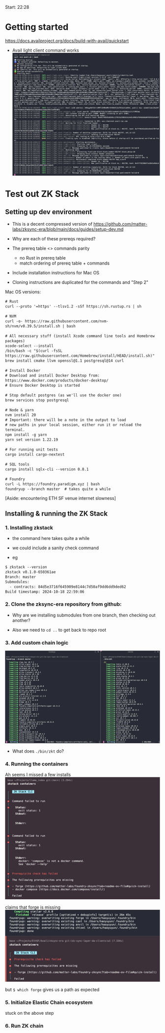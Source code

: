 <!-- 📝 Test out the docs (Developer Feedback) ⸺ $1,000
Split evenly between all qualifying projects
This is a special bounty for EthSF builders!
We want YOU, hackers, to test our docs. These docs have been written for a long time, and we want an honest feedback!
You have to perform ANY of the tasks below and give your feedback for this in a .md file and a github repo with images of testing.
* Test out OP stack end-to-end
* Test out ZK stack end-to-end
* Test out Arbitrum Orbit end-to-end
* Test out avail-js, avail-go, avail-deno, and avail-rust
* Any other examples and feedback on the docs
Qualification Requirements
Hackers need to:
1. Go through the documentation of Avail
2. Test out by running any of the category for documentation
3. Create a feedback.md file in your existing Project repo or create a new Github repo and provide the feedback in it.
4. Upload the screenshots of running the stacks in the same repo. -->

Start: 22:28

# Getting started
https://docs.availproject.org/docs/build-with-avail/quickstart

- Avail light client command works
![alt text](image-2.png)

# Test out ZK Stack

## Setting up dev environment
- This is a decent compressed version of https://github.com/matter-labs/zksync-era/blob/main/docs/guides/setup-dev.md

- Why are each of these prereqs required?
- The prereq table <> commands parity
    - no Rust in prereq table
    - match ordering of prereq table + commands
- Include installation instructions for Mac OS
- Cloning instructions are duplicated for the commands and "Step 2"

Mac OS versions:
```
# Rust
curl --proto '=https' --tlsv1.2 -sSf https://sh.rustup.rs | sh

# NVM
curl -o- https://raw.githubusercontent.com/nvm-sh/nvm/v0.39.5/install.sh | bash

# All necessary stuff (install Xcode command line tools and Homebrew packages)
xcode-select --install
/bin/bash -c "$(curl -fsSL https://raw.githubusercontent.com/Homebrew/install/HEAD/install.sh)"
brew install cmake llvm openssl@1.1 postgresql@14 curl

# Install Docker
# Download and install Docker Desktop from: https://www.docker.com/products/docker-desktop/
# Ensure Docker Desktop is started

# Stop default postgres (as we'll use the docker one)
brew services stop postgresql

# Node & yarn
nvm install 20
# Important: there will be a note in the output to load
# new paths in your local session, either run it or reload the terminal.
npm install -g yarn
yarn set version 1.22.19

# For running unit tests
cargo install cargo-nextest

# SQL tools
cargo install sqlx-cli --version 0.8.1

# Foundry
curl -L https://foundry.paradigm.xyz | bash
foundryup --branch master  # takes quite a while
```

[Aside: encountering ETH SF venue internet slowness]


## Installing & running the ZK Stack

### 1. Installing zkstack
- the command here takes quite a while

- we could include a sanity check command
- eg
```
$ zkstack --version
zkstack v0.1.0-650361ae
Branch: master
Submodules:
  - contracts: 84d5e3716f645909e8144c7d50af9dd6dd9ded62
Build timestamp: 2024-10-18 22:59:06
```

### 2. Clone the zksync-era repository from github:

- Why are we installing submodules from one branch, then checking out another?

- Also we need to `cd ..` to get back to repo root

### 3. Add custom chain logic

![alt text](image.png)
- What does `./bin/zkt` do?

### 4. Running the containers

Ah seems I missed a few installs
![alt text](image-1.png)

claims that forge is missing
![alt text](image-3.png)

but `$ which forge` gives us a path as expected

### 5. Initialize Elastic Chain ecosystem

stuck on the above step

### 6. Run ZK chain
